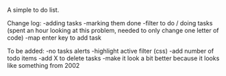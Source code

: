 A simple to do list.

Change log:
-adding tasks
-marking them done
-filter to do / doing tasks (spent an hour looking at this problem, needed to only change one letter of code)
-map enter key to add task

To be added:
-no tasks alerts
-highlight active filter (css)
-add number of todo items
-add X to delete tasks
-make it look a bit better because it looks like something from 2002